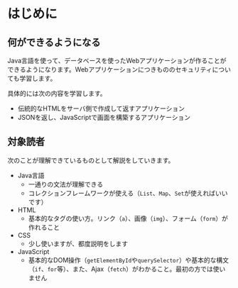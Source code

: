 # はじめに

## 何ができるようになる

Java言語を使って、データベースを使ったWebアプリケーションが作ることができるようになります。Webアプリケーションにつきもののセキュリティについても学習します。

具体的には次の内容を学習します。

- 伝統的なHTMLをサーバ側で作成して返すアプリケーション
- JSONを返し、JavaScriptで画面を構築するアプリケーション

## 対象読者

次のことが理解できているものとして解説をしていきます。

- Java言語
    - 一通りの文法が理解できる
    - コレクションフレームワークが使える（`List`、`Map`、`Set`が使えればいいです）
- HTML
    - 基本的なタグの使い方。リンク（`a`）、画像（`img`）、フォーム（`form`）が作れること
- CSS
    - 少し使いますが、都度説明をします
- JavaScript
    - 基本的なDOM操作（`getElementById`や`querySelector`）や基本的な構文（`if`、`for`等）、また、Ajax（`fetch`）がわかること。最初の方では使いません

